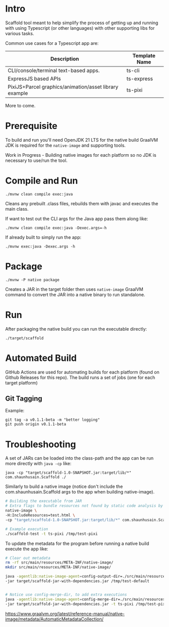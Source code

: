# Intro
Scaffold tool meant to help simplify the process of getting up and running with using Typescript (or other languages) with other supporting libs for various tasks.

Common use cases for a Typescript app are:

Description | Template Name
----------- | --------------
CLI/console/terminal text-based apps. | ts-cli
ExpressJS based APIs | ts-express
PixiJS+Parcel graphics/animation/asset library example | ts-pixi

More to come.

# Prerequisite

To build and run you'll need OpenJDK 21 LTS for the native build GraalVM JDK is required for the `native-image` and supporting tools.

Work in Progress - Building native images for each platform so no JDK is necessary to use/run the tool.

# Compile and Run

`./mvnw clean compile exec:java`

Cleans any prebuilt .class files, rebuilds them with javac and executes the main class.

If want to test out the CLI args for the Java app pass them along like:

`./mvnw clean compile exec:java -Dexec.args=-h`

If already built to simply run the app:

`./mvnw exec:java -Dexec.args -h`

# Package

`./mvnw -P native package`

Creates a JAR in the target folder then uses `native-image` GraalVM command to convert the JAR into a native binary to run standalone.

# Run

After packaging the native build you can run the executable directly:

`./target/scaffold`

# Automated Build

GitHub Actions are used for automating builds for each platform (found on Github Releases for this repo).  The build runs a set of jobs (one for each target platform)

## Git Tagging

Example:
```
git tag -a v0.1.1-beta -m "better logging"
git push origin v0.1.1-beta
```

# Troubleshooting

A set of JARs can be loaded into the class-path and the app can be run more directly with `java -cp` like:

`java -cp "target/scaffold-1.0-SNAPSHOT.jar:target/lib/*" com.shaunhusain.Scaffold ./`

Similarly to build a native image (notice don't include the com.shaunhusain.Scaffold args to the app when building native-image).

```bash
# Building the executable from JAR
# Extra flags to bundle resources not found by static code analysis by Graal native-image builder
native-image \
-H:IncludeResources=test.html \
-cp "target/scaffold-1.0-SNAPSHOT.jar:target/lib/*" com.shaunhusain.Scaffold scaffold-test

# Example execution
./scaffold-test -t ts-pixi /tmp/test-pixi
```

To update the metadata for the program before running a native build execute the app like:

```bash
# Clear out metadata
rm -rf src/main/resources/META-INF/native-image/
mkdir src/main/resources/META-INF/native-image/

java -agentlib:native-image-agent=config-output-dir=./src/main/resources/META-INF/native-image/ \
-jar target/scaffold-jar-with-dependencies.jar /tmp/test-default


# Notice use config-merge-dir, to add extra executions
java -agentlib:native-image-agent=config-merge-dir=./src/main/resources/META-INF/native-image/ \
-jar target/scaffold-jar-with-dependencies.jar -t ts-pixi /tmp/test-pixi
```

https://www.graalvm.org/latest/reference-manual/native-image/metadata/AutomaticMetadataCollection/

